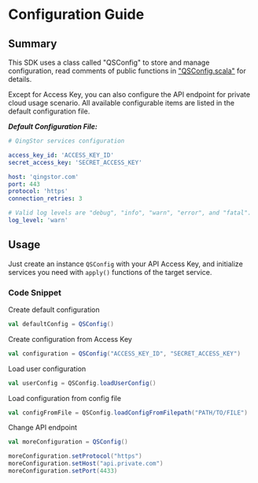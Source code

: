 # Configuration Guide

## Summary

This SDK uses a class called "QSConfig" to store and manage configuration, read 
comments of public functions in ["QSConfig.scala"](https://github.com/cheerx/qingstor-sdk-scala/blob/master/src/main/scala/com/qingstor/sdk/config/QSConfig.scala) 
for details.

Except for Access Key, you can also configure the API endpoint for private cloud 
usage scenario. All available configurable items are listed in the default 
configuration file.

___Default Configuration File:___

```yaml
# QingStor services configuration

access_key_id: 'ACCESS_KEY_ID'
secret_access_key: 'SECRET_ACCESS_KEY'

host: 'qingstor.com'
port: 443
protocol: 'https'
connection_retries: 3

# Valid log levels are "debug", "info", "warn", "error", and "fatal".
log_level: 'warn'
```

## Usage

Just create an instance `QSConfig` with your API Access Key, and initialize services 
you need with `apply()` functions of the target service.

### Code Snippet

Create default configuration

```scala
val defaultConfig = QSConfig()
```

Create configuration from Access Key

```scala
val configuration = QSConfig("ACCESS_KEY_ID", "SECRET_ACCESS_KEY")
```

Load user configuration

```scala
val userConfig = QSConfig.loadUserConfig()
```

Load configuration from config file

```scala
val configFromFile = QSConfig.loadConfigFromFilepath("PATH/TO/FILE")
```

Change API endpoint

```scala
val moreConfiguration = QSConfig()

moreConfiguration.setProtocol("https")
moreConfiguration.setHost("api.private.com")
moreConfiguration.setPort(4433)
```
